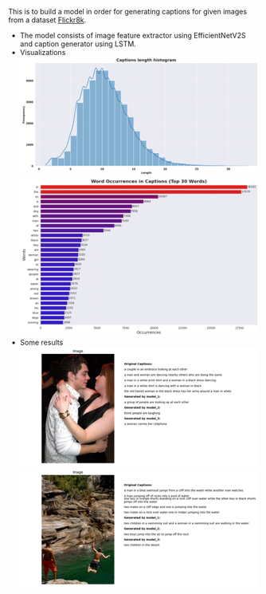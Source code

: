 This is to build a model in order for generating captions for given images from a dataset [Flickr8k](https://www.kaggle.com/datasets/adityajn105/flickr8k).

- The model consists of image feature extractor using EfficientNetV2S and caption generator using LSTM.
- Visualizations
  ![Histogram of the length of captions](https://github.com/Pinocchio315/image_caption_generator/blob/main/vis2.png)
  ![Word occurences in captions](https://github.com/Pinocchio315/image_caption_generator/blob/main/vis3.png)
- Some results
  ![Result Example 1](https://github.com/Pinocchio315/image_caption_generator/blob/main/output0.png)
  ![Result Example 2](https://github.com/Pinocchio315/image_caption_generator/blob/main/output1.png)
